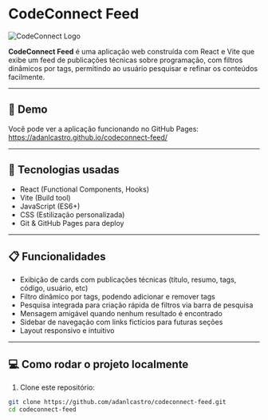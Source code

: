 # CodeConnect Feed

![CodeConnect Logo](./src/componentes/assets/Logo.svg)

**CodeConnect Feed** é uma aplicação web construída com React e Vite que exibe um feed de publicações técnicas sobre programação, com filtros dinâmicos por tags, permitindo ao usuário pesquisar e refinar os conteúdos facilmente.

---

## 🚀 Demo

Você pode ver a aplicação funcionando no GitHub Pages:  
https://adanlcastro.github.io/codeconnect-feed/

---

## 🧰 Tecnologias usadas

- React (Functional Components, Hooks)
- Vite (Build tool)
- JavaScript (ES6+)
- CSS (Estilização personalizada)
- Git & GitHub Pages para deploy

---

## 📋 Funcionalidades

- Exibição de cards com publicações técnicas (título, resumo, tags, código, usuário, etc)
- Filtro dinâmico por tags, podendo adicionar e remover tags
- Pesquisa integrada para criação rápida de filtros via barra de pesquisa
- Mensagem amigável quando nenhum resultado é encontrado
- Sidebar de navegação com links fictícios para futuras seções
- Layout responsivo e intuitivo

---

## 💻 Como rodar o projeto localmente

1. Clone este repositório:

```bash
git clone https://github.com/adanlcastro/codeconnect-feed.git
cd codeconnect-feed
